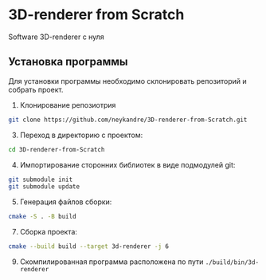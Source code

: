 # 3D-renderer from Scratch
Software 3D-renderer с нуля

## Установка программы
Для установки программы необходимо склонировать репозиторий и собрать проект.
1. Клонирование репозиотрия
```bash
git clone https://github.com/neykandre/3D-renderer-from-Scratch.git
```
3. Переход в директорию с проектом:
```bash
cd 3D-renderer-from-Scratch
```
4. Импортирование сторонних библиотек в виде подмодулей git:
```bash
git submodule init
git submodule update
```
5. Генерация файлов сборки:
```bash
cmake -S . -B build
```
7. Сборка проекта:
```bash
cmake --build build --target 3d-renderer -j 6
```
9. Скомпилированная программа расположена по пути `./build/bin/3d-renderer`
